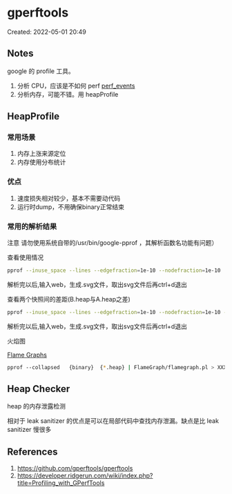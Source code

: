 # gperftools

Created: 2022-05-01 20:49

## Notes

google 的 profile 工具。

1. 分析 CPU，应该是不如何 perf [perf_events](perf_events.md)
2. 分析内存，可能不错。用  heapProfile

## HeapProfile

### 常用场景

1. 内存上涨来源定位
2. 内存使用分布统计

### 优点

1. 速度损失相对较少，基本不需要动代码
2. 运行时dump，不用确保binary正常结束

### 常用的解析结果

注意 请勿使用系统自带的/usr/bin/google-pprof ，其解析函数名功能有问题）

查看使用情况

```bash
pprof --inuse_space --lines --edgefraction=1e-10 --nodefraction=1e-10   {binary}  {*.heap}
```

解析完以后,输入web，生成.svg文件，取出svg文件后再ctrl+d退出


查看两个快照间的差距(B.heap与A.heap之差)

```bash
pprof --inuse_space --lines --edgefraction=1e-10 --nodefraction=1e-10 --base={A.heap}   {binary}  {B.heap}
```

解析完以后,输入web，生成.svg文件，取出svg文件后再ctrl+d退出

火焰图

[Flame Graphs](Flame%20Graphs.md)

```bash
pprof --collapsed   {binary}  {*.heap} | FlameGraph/flamegraph.pl > XXX.svg
```

## Heap Checker

heap 的内存泄露检测

相对于 leak sanitizer 的优点是可以在局部代码中查找内存泄漏。缺点是比 leak sanitizer 慢很多

## References

1. https://github.com/gperftools/gperftools
2. https://developer.ridgerun.com/wiki/index.php?title=Profiling_with_GPerfTools
